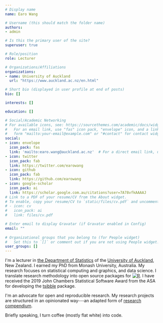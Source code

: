 ```yaml
---
# Display name
name: Earo Wang

# Username (this should match the folder name)
authors:
- admin

# Is this the primary user of the site?
superuser: true

# Role/position
role: Lecturer

# Organizations/Affiliations
organizations:
- name: University of Auckland
  url: "https://www.auckland.ac.nz/en.html"

# Short bio (displayed in user profile at end of posts)
bio: []

interests: []

education: []

# Social/Academic Networking
# For available icons, see: https://sourcethemes.com/academic/docs/widgets/#icons
#   For an email link, use "fas" icon pack, "envelope" icon, and a link in the
#   form "mailto:your-email@example.com" or "#contact" for contact widget.
social:
- icon: envelope
  icon_pack: fas
  link: 'mailto:earo.wang@auckland.ac.nz'  # For a direct email link, use "mailto:test@example.org".
- icon: twitter
  icon_pack: fab
  link: https://twitter.com/earowang
- icon: github
  icon_pack: fab
  link: https://github.com/earowang
- icon: google-scholar
  icon_pack: ai
  link: https://scholar.google.com.au/citations?user=7A78vfkAAAAJ
# Link to a PDF of your resume/CV from the About widget.
# To enable, copy your resume/CV to `static/files/cv.pdf` and uncomment the lines below.  
# - icon: cv
#   icon_pack: ai
#   link: files/cv.pdf

# Enter email to display Gravatar (if Gravatar enabled in Config)
email: ""
  
# Organizational groups that you belong to (for People widget)
#   Set this to `[]` or comment out if you are not using People widget.  
user_groups: []
---
```


I'm a lecturer in [the Department of Statistics](https://www.auckland.ac.nz/en/science/about-the-faculty/department-of-statistics.html) of the [University of Auckland](http://auckland.ac.nz), New Zealand. I earned my PhD from Monash University, Australia. My research focuses on statistical computing and graphics, and data science. I translate research methodology into open source packages for [![R](https://www.r-project.org/logo/Rlogo.svg)](https://www.r-project.org). I have received the 2019 John Chambers Statistical Software Award from the ASA for developing the [tsibble](https://tsibble.tidyverts.org) package.

I'm an advocate for open and reproducible research. My research projects are structured in an opinionated way---an adapted form of [research compendium](https://peerj.com/preprints/3192/).

Briefly speaking, I turn coffee (mostly flat white) into code.
